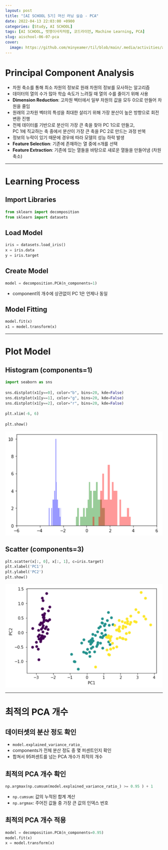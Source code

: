 ```yaml
---
layout: post
title: "[AI SCHOOL 5기] 머신 러닝 실습 - PCA"
date: 2022-04-13 22:03:00 +0900
categories: [Study, AI SCHOOL]
tags: [AI SCHOOL, 멋쟁이사자처럼, 코드라이언, Machine Learning, PCA]
slug: aischool-06-07-pca
cover:
  image: https://github.com/minyeamer/til/blob/main/.media/activities/ai-school/cover.png?raw=true
---
```


# Principal Component Analysis
- 차원 축소를 통해 최소 차원의 정보로 원래 차원의 정보를 모사하는 알고리즘
- 데이터의 열의 수가 많아 학습 속도가 느려질 때 열의 수를 줄이기 위해 사용
- **Dimension Reduction**: 고차원 벡터에서 일부 차원의 값을 모두 0으로 만들어 차원을 줄임
- 원래의 고차원 벡터의 특성을 최대한 살리기 위해 가장 분산이 높은 방향으로 회전 변환 진행
- 전체 데이터를 기반으로 분산이 가장 큰 축을 찾아 PC 1으로 만들고,   
  PC 1에 직교하는 축 중에서 분산이 가장 큰 축을 PC 2로 만드는 과정 반복
- 정보의 누락이 있기 때문에 경우에 따라 모델의 성능 하락 발생
- **Feature Selection**: 기존에 존재하는 열 중에 n개를 선택
- **Feature Extraction**: 기존에 있는 열들을 바탕으로 새로운 열들을 만들어냄 (차원 축소)

---

# Learning Process

## Import Libraries

```python
from sklearn import decomposition
from sklearn import datasets
```

## Load Model

```python
iris = datasets.load_iris()
x = iris.data
y = iris.target
```

## Create Model

```python
model = decomposition.PCA(n_components=1) 
```

- component의 개수에 상관없이 PC 1은 언제나 동일

## Model Fitting

```python
model.fit(x)
x1 = model.transform(x)
```

---

# Plot Model

## Histogram (components=1)

```python
import seaborn as sns

sns.distplot(x1[y==0], color="b", bins=20, kde=False)
sns.distplot(x1[y==1], color="g", bins=20, kde=False)
sns.distplot(x1[y==2], color="r", bins=20, kde=False)

plt.xlim(-6, 6)

plt.show()
```

![histogram](https://github.com/minyeamer/til/blob/main/.media/activities/ai-school/06-machine-learning/07-pca/histogram.png?raw=true)

## Scatter (components=3)

```python
plt.scatter(x[:, 0], x[:, 1], c=iris.target)
plt.xlabel('PC1')
plt.ylabel('PC2')
plt.show()
```

![scatter](https://github.com/minyeamer/til/blob/main/.media/activities/ai-school/06-machine-learning/07-pca/scatter.png?raw=true)

---

# 최적의 PCA 개수

## 데이터셋의 분산 정도 확인
- `model.explained_variance_ratio_`
- components가 전체 분산 정도 중 몇 퍼센트인지 확인
- 합쳐서 95퍼센트를 넘는 PCA 개수가 최적의 개수

## 최적의 PCA 개수 확인

```python
np.argmax(np.cumsum(model.explained_variance_ratio_) >= 0.95 ) + 1
```

- `np.cumsum`: 값의 누적된 합계 계산
- `np.argmax`: 주어진 값들 중 가장 큰 값의 인덱스 번호

## 최적의 PCA 개수 적용

```python
model = decomposition.PCA(n_components=0.95)
model.fit(x)
x = model.transform(x)
```
